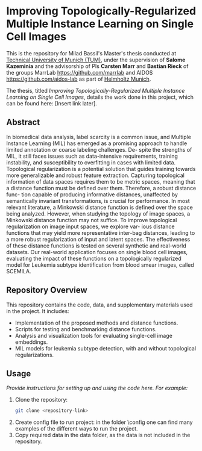 # Improving Topologically-Regularized Multiple Instance Learning on Single Cell Images

This is the repository for Milad Bassil's Master's thesis conducted at [Technical University of Munich (TUM)](https://www.tum.de), under the supervision of **Salome Kazeminia** and the advisorship of PIs **Carsten Marr** and **Bastian Rieck** of the groups MarrLab https://github.com/marrlab and AIDOS https://github.com/aidos-lab as part of [Helmholtz Munich](https://www.helmholtz-munich.de/). 

The thesis, titled *Improving Topologically-Regularized Multiple Instance Learning on Single Cell Images*, details the work done in this project, which can be found here: [Insert link later].

## Abstract
In biomedical data analysis, label scarcity is a common issue, and Multiple Instance Learning (MIL) has
emerged as a promising approach to handle limited annotation or coarse labeling challenges. De-
spite the strengths of MIL, it still faces issues such as data-intensive requirements, training instability, and
susceptibility to overfitting in cases with limited data.
Topological regularization is a potential solution that guides training towards more generalizable and
robust feature extraction. Capturing topological information of data spaces requires them to be metric
spaces, meaning that a distance function must be defined over them. Therefore, a robust distance func-
tion capable of producing informative distances, unaffected by semantically invariant transformations, is
crucial for performance. In most relevant literature, a Minkowski distance function is defined over
the space being analyzed. However, when studying the topology of image spaces, a Minkowski distance
function may not suffice. To improve topological regularization on image input spaces, we explore var-
ious distance functions that may yield more representative inter-bag distances, leading to a more robust
regularization of input and latent spaces.
The effectiveness of these distance functions is tested on several synthetic and real-world datasets. Our
real-world application focuses on single blood cell images, evaluating the impact of these functions on
a topologically regularized model for Leukemia subtype identification from blood smear images, called
SCEMILA.


## Repository Overview
This repository contains the code, data, and supplementary materials used in the project. It includes:
- Implementation of the proposed methods and distance functions.
- Scripts for testing and benchmarking distance functions.
- Analysis and visualization tools for evaluating single-cell image embeddings.
- MIL models for leukemia subtype detection, with and without topological regularizations.
## Usage
*Provide instructions for setting up and using the code here. For example:*
1. Clone the repository:
   ```bash
   git clone <repository-link>
2. Create config file to run project:
   in the folder \config one can find many examples of the different ways to run the project.
3. Copy required data in the data folder, as the data is not included in the repository.

